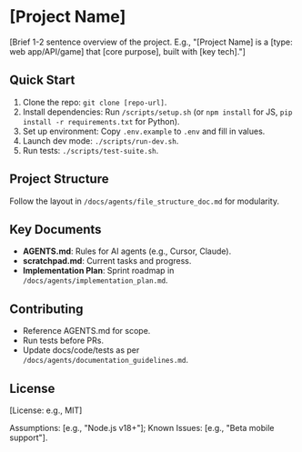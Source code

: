 # [Project Name]

[Brief 1-2 sentence overview of the project. E.g., "[Project Name] is a [type: web app/API/game] that [core purpose], built with [key tech]."]

## Quick Start
1. Clone the repo: `git clone [repo-url]`.
2. Install dependencies: Run `/scripts/setup.sh` (or `npm install` for JS, `pip install -r requirements.txt` for Python).
3. Set up environment: Copy `.env.example` to `.env` and fill in values.
4. Launch dev mode: `./scripts/run-dev.sh`.
5. Run tests: `./scripts/test-suite.sh`.

## Project Structure
Follow the layout in `/docs/agents/file_structure_doc.md` for modularity.

## Key Documents
- **AGENTS.md**: Rules for AI agents (e.g., Cursor, Claude).
- **scratchpad.md**: Current tasks and progress.
- **Implementation Plan**: Sprint roadmap in `/docs/agents/implementation_plan.md`.

## Contributing
- Reference AGENTS.md for scope.
- Run tests before PRs.
- Update docs/code/tests as per `/docs/agents/documentation_guidelines.md`.

## License
[License: e.g., MIT]

Assumptions: [e.g., "Node.js v18+"]; Known Issues: [e.g., "Beta mobile support"].